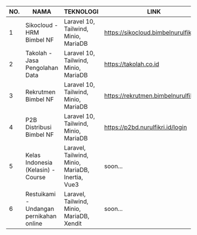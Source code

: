 | NO. 	| NAMA                                              	| TEKNOLOGI                                     	| LINK                                 	|
|-----	|---------------------------------------------------	|-----------------------------------------------	|--------------------------------------	|
|  1  	| Sikocloud - HRM Bimbel NF                       	  | Laravel 10, Tailwind, Minio, MariaDB            | https://sikocloud.bimbelnurulfikri.id |
|  2  	| Takolah  - Jasa Pengolahan Data                     | Laravel 10, Tailwind, Minio, MariaDB            | https://takolah.co.id            	    |
|  3  	| Rekrutmen Bimbel NF 	                              | Laravel 10, Tailwind, Minio, MariaDB            | https://rekrutmen.bimbelnurulfikri.id |
|  4  	| P2B Distribusi Bimbel NF 	                          | Laravel 10, Tailwind, Minio, MariaDB            | https://p2bd.nurulfikri.id/login      |
|  5  	| Kelas Indonesia (Kelasin) - Course 	                | Laravel, Tailwind, Minio, MariaDB, Inertia, Vue3| soon...                               |
|  6  	| Restuikami - Undangan pernikahan online 	          | Laravel, Tailwind, Minio, MariaDB, Xendit       | soon...                               |

